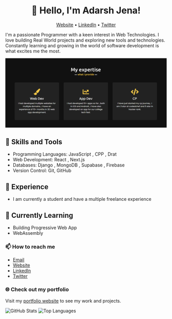 <h1 align="center">👋 Hello, I'm Adarsh Jena!</h1>
<p align="center">
  <a href="https://adarshjena.in">Website</a> •
  <a href="https://www.linkedin.com/in/adarshnjena/">LinkedIn</a> •
  <a href="https://twitter.com/AdarshNJena">Twitter</a>
</p>

I'm a passionate Programmer with a keen interest in Web Technologies. I love building Real World projects and exploring new tools and technologies. Constantly learning and growing in the world of software development is what excites me the most.

![Banner](banner.png)

## 🚀 Skills and Tools

- Programming Languages: JavaScript , CPP , Drat
- Web Development: React , Next.js
- Databases: Django , MongoDB , Supabase , Firebase
- Version Control: Git, GitHub

## 💼 Experience
- I am currently a student and have a multiple freelance experience 

## 🌱 Currently Learning
- Building Progressive Web App
- WebAssembly

### 📫 How to reach me

- [Email](mailto:adarshnjena@gmail.com)
- [Website](https://adarshjena.in)
- [LinkedIn](https://www.linkedin.com/in/adarshnjena/)
- [Twitter](https://twitter.com/AdarshNJena)

### 🌐 Check out my portfolio

Visit my [portfolio website](https://adarshjena.in) to see my work and projects.


![GitHub Stats](https://github-readme-stats.vercel.app/api?username=adarshnjena&show_icons=true&theme=dark)
![Top Languages](https://github-readme-stats.vercel.app/api/top-langs/?username=adarshnjena&layout=compact&theme=dark)

<!-- ![Your Badge](https://img.shields.io/badge/-Badge%20Name-BadgeColor)
 -->
